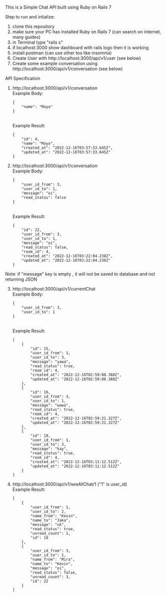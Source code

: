 This is a Simple Chat API built using Ruby on Rails 7

Step to run and intialize:
1. clone this repository 
2. make sure your PC has installed Ruby on Rails 7 (can search on internet, many guides)
3. in Terminal type "rails s"
4. if localhost:3000 show dashboard with rails logo then it is working
5. install postman (can use other too like insomnia)
5. Create User with http://localhost:3000/api/v1/user (see below)
6. Create some example conversation using http://localhost:3000/api/v1/conversation (see below)

API Specification

1. http://localhost:3000/api/v1/conversation <br />
    Example Body: <br />
    ```
    {
        "name": "Maya"
    }
    ```
    <br /> Example Result: <br />
    ```
    {
        "id": 4,
        "name": "Maya",
        "created_at": "2022-12-16T03:57:33.645Z",
        "updated_at": "2022-12-16T03:57:33.645Z"
    }
    ```
2. http://localhost:3000/api/v1/conversation <br />
    Example Body: <br />
    ```
    {
        "user_id_from": 3,
        "user_id_to": 1,
        "message": "oi",
        "read_status": false
    }
    ```
    <br /> Example Result: <br />
    ```
    {
        "id": 22,
        "user_id_from": 3,
        "user_id_to": 1,
        "message": "oi",
        "read_status": false,
        "room_id": 4,
        "created_at": "2022-12-16T03:22:04.238Z",
        "updated_at": "2022-12-16T03:22:04.238Z"
    }
    ```
Note: if "message" key is empty , it will not be saved to database and not returning JSON

3. http://localhost:3000/api/v1/currentChat <br />
    Example Body: <br />
    ```
    {
        "user_id_from": 3,
        "user_id_to": 1
    }
    ```
    <br /> Example Result: <br />
    ```
    [
        {
            "id": 15,
            "user_id_from": 1,
            "user_id_to": 3,
            "message": "yawa",
            "read_status": true,
            "room_id": 4,
            "created_at": "2022-12-16T02:59:08.388Z",
            "updated_at": "2022-12-16T02:59:08.388Z"
        },
        {
            "id": 16,
            "user_id_from": 3,
            "user_id_to": 1,
            "message": "wawa",
            "read_status": true,
            "room_id": 4,
            "created_at": "2022-12-16T02:59:21.327Z",
            "updated_at": "2022-12-16T02:59:21.327Z"
        },
        {
            "id": 19,
            "user_id_from": 1,
            "user_id_to": 3,
            "message": "kay",
            "read_status": true,
            "room_id": 4,
            "created_at": "2022-12-16T03:11:12.512Z",
            "updated_at": "2022-12-16T03:11:12.512Z"
        }
    ]
    ```
4. http://localhost:3000/api/v1/seeAllChat/1 ("1" is user_id) <br />
    Example Result: <br />
    ```
    [
        {
            "user_id_from": 1,
            "user_id_to": 2,
            "name_from": "Kevin",
            "name_to": "Jaka",
            "message": "ok",
            "read_status": true,
            "unread_count": 1,
            "id": 18
        },
        {
            "user_id_from": 3,
            "user_id_to": 1,
            "name_from": "Mira",
            "name_to": "Kevin",
            "message": "oi",
            "read_status": false,
            "unread_count": 3,
            "id": 22
        }
    ]
    ```
